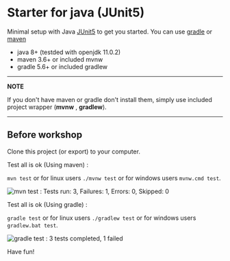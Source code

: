 # Starter for java (JUnit5)

Minimal setup with Java [JUnit5](https://junit.org/junit5/) to get you started.
You can use [gradle](https://gradle.org/) or [maven](https://maven.apache.org/)

* java 8+ (testded with openjdk 11.0.2)
* maven 3.6+ or included mvnw
* gradle 5.6+ or included gradlew

---
**NOTE**

If you don't have maven or gradle don't install them, simply use included project wrapper (**mvnw** , **gradlew**).

---


## Before workshop

Clone this project (or export) to your computer.

Test all is ok (Using maven) :

```mvn test``` or for linux users ```./mvnw test``` or for windows users ```mvnw.cmd test```.

![mvn test : Tests run: 3, Failures: 1, Errors: 0, Skipped: 0](/java/mvn-test.gif)

Test all is ok (Using gradle) :

```gradle test``` or for linux users ```./gradlew test``` or for windows users ```gradlew.bat test```.

![gradle test : 3 tests completed, 1 failed](/java/gradlew-test.gif)

Have fun!
